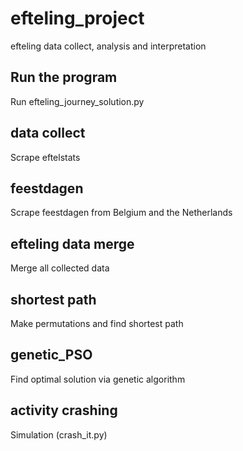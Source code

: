 # efteling_project
efteling data collect, analysis and interpretation

## Run the program
Run efteling_journey_solution.py

## data collect
Scrape eftelstats

## feestdagen
Scrape feestdagen from Belgium and the Netherlands

## efteling data merge
Merge all collected data

## shortest path
Make permutations and find shortest path

## genetic_PSO
Find optimal solution via genetic algorithm

## activity crashing
Simulation (crash_it.py)